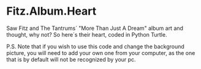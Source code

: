 # Fitz.Album.Heart
Saw Fitz and The Tantrums´ "More Than Just A Dream" album art and thought, why not? So here´s their heart, coded in Python Turtle. 

P.S. Note that if you wish to use this code and change the background picture, you will need to add your own one from your computer, as the one that is by default will not be recognized by your pc. 
